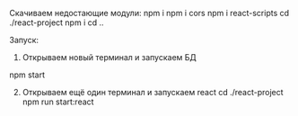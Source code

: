 Скачиваем недостающие модули:
npm i
npm i cors
npm i react-scripts
cd ./react-project
npm i
cd ..


Запуск:

1) Открываем новый терминал и запускаем БД

npm start

2) Открываем ещё один терминал и запускаем react
cd ./react-project
npm run start:react







